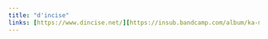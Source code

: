 ```yaml
---
title: "d'incise"
links: [https://www.dincise.net/][https://insub.bandcamp.com/album/ka-ma]
---
```

